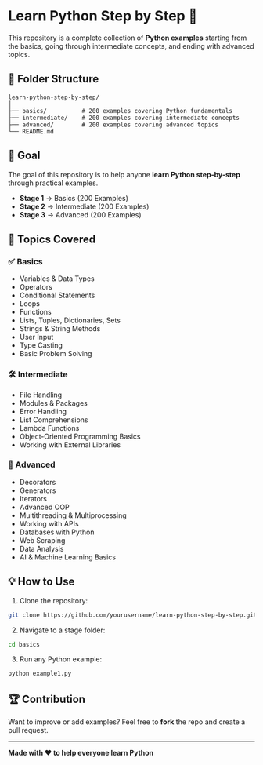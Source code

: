 # Learn Python Step by Step 🐍

This repository is a complete collection of **Python examples** starting from the basics, going through intermediate concepts, and ending with advanced topics.

## 📂 Folder Structure
```
learn-python-step-by-step/
│
├── basics/          # 200 examples covering Python fundamentals
├── intermediate/    # 200 examples covering intermediate concepts
├── advanced/        # 200 examples covering advanced topics
└── README.md
```

## 🚀 Goal
The goal of this repository is to help anyone **learn Python step-by-step** through practical examples.

- **Stage 1** → Basics (200 Examples)
- **Stage 2** → Intermediate (200 Examples)
- **Stage 3** → Advanced (200 Examples)

## 📘 Topics Covered

### ✅ Basics
- Variables & Data Types
- Operators
- Conditional Statements
- Loops
- Functions
- Lists, Tuples, Dictionaries, Sets
- Strings & String Methods
- User Input
- Type Casting
- Basic Problem Solving

### 🛠 Intermediate
- File Handling
- Modules & Packages
- Error Handling
- List Comprehensions
- Lambda Functions
- Object-Oriented Programming Basics
- Working with External Libraries

### 🚀 Advanced
- Decorators
- Generators
- Iterators
- Advanced OOP
- Multithreading & Multiprocessing
- Working with APIs
- Databases with Python
- Web Scraping
- Data Analysis
- AI & Machine Learning Basics

## 💡 How to Use
1. Clone the repository:
```bash
git clone https://github.com/yourusername/learn-python-step-by-step.git
```
2. Navigate to a stage folder:
```bash
cd basics
```
3. Run any Python example:
```bash
python example1.py
```

## 🏆 Contribution
Want to improve or add examples? Feel free to **fork** the repo and create a pull request.

---
**Made with ❤️ to help everyone learn Python**

